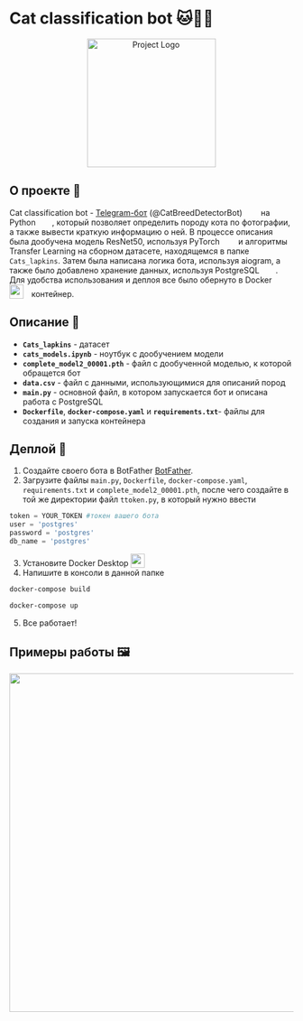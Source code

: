 # Cat classification bot 🐱🤖🧠

<p align="center">
      <img src="https://i.ibb.co/1K7DDsf/logo.webp" alt="Project Logo" width="228">
</p>

## О проекте 📖

Cat classification bot - <a href="https://t.me/CatBreedDetectorBot">Telegram-бот</a> (@CatBreedDetectorBot) <img src="https://upload.wikimedia.org/wikipedia/commons/thumb/8/82/Telegram_logo.svg/2048px-Telegram_logo.svg.png" width="15" style="padding-right:10px; vertical-align:bottom;"> на Python <img src="https://upload.wikimedia.org/wikipedia/commons/thumb/c/cf/Python_logo_51.svg/1200px-Python_logo_51.svg.png" width="15" style="padding-right:10px; vertical-align:bottom;">, который позволяет определить породу кота по фотографии, а также вывести
краткую информацию о ней. В процессе описания была дообучена модель ResNet50, используя PyTorch <img src="https://upload.wikimedia.org/wikipedia/commons/thumb/1/10/PyTorch_logo_icon.svg/1200px-PyTorch_logo_icon.svg.png" width="15" style="padding-right:10px; vertical-align:bottom;"> и алгоритмы Transfer Learning на сборном датасете, находящемся в папке `Cats_lapkins`. Затем была написана логика бота, используя aiogram, а также было добавлено хранение данных, используя PostgreSQL <img src="https://upload.wikimedia.org/wikipedia/commons/thumb/2/29/Postgresql_elephant.svg/993px-Postgresql_elephant.svg.png" width="15" style="padding-right:10px; vertical-align:bottom;">. Для удобства использования и деплоя все было обернуто в Docker <img src="https://upload.wikimedia.org/wikipedia/commons/e/ea/Docker_%28container_engine%29_logo_%28cropped%29.png" width="25" style="padding-right:10px; vertical-align:bottom;"> контейнер.

## Описание 📝

-  **`Cats_lapkins`** - датасет
-  **`cats_models.ipynb`** - ноутбук с дообучением модели
-  **`complete_model2_00001.pth`** - файл с дообученной моделью, к которой обращется бот
-  **`data.csv`** - файл с данными, использующимися для описаний пород
-  **`main.py`** - основной файл, в котором запускается бот и описана работа с PostgreSQL
-  **`Dockerfile`**, **`docker-compose.yaml`** и **`requirements.txt`**- файлы для создания и запуска контейнера

## Деплой 🚀
1. Создайте своего бота в BotFather <a href="https://t.me/BotFather">BotFather</a>.
2. Загрузите файлы `main.py`, `Dockerfile`, `docker-compose.yaml`, `requirements.txt` и `complete_model2_00001.pth`, после чего создайте в той же директории файл `ttoken.py`, в который нужно ввести 
```python
token = YOUR_TOKEN #токен вашего бота
user = 'postgres'
password = 'postgres'
db_name = 'postgres'
```
3. Установите Docker Desktop <img src="https://upload.wikimedia.org/wikipedia/commons/e/ea/Docker_%28container_engine%29_logo_%28cropped%29.png" width="25" style="padding-right:10px; vertical-align:bottom;">
4. Напишите в консоли в данной папке
```bash
docker-compose build
```
```bash
docker-compose up
```
5. Все работает!

## Примеры работы 🖼️
<p align="center">
<img src="https://github.com/yaromirgusev/Cat-classification-bot/assets/131535027/6e5ffa35-ac7a-43a1-850c-ae6f970ea5c9" width="600">
</p>
